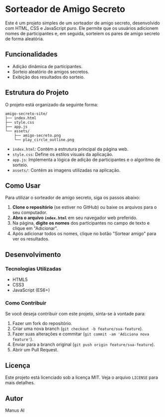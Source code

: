 # Sorteador de Amigo Secreto

Este é um projeto simples de um sorteador de amigo secreto, desenvolvido com HTML, CSS e JavaScript puro. Ele permite que os usuários adicionem nomes de participantes e, em seguida, sorteiem os pares de amigo secreto de forma aleatória.

## Funcionalidades

*   Adição dinâmica de participantes.
*   Sorteio aleatório de amigos secretos.
*   Exibição dos resultados do sorteio.

## Estrutura do Projeto

O projeto está organizado da seguinte forma:

```
amigo-secreto-site/
├── index.html
├── style.css
├── app.js
└── assets/
    ├── amigo-secreto.png
    └── play_circle_outline.png
```

*   `index.html`: Contém a estrutura principal da página web.
*   `style.css`: Define os estilos visuais da aplicação.
*   `app.js`: Implementa a lógica de adição de participantes e o algoritmo de sorteio.
*   `assets/`: Contém as imagens utilizadas na aplicação.

## Como Usar

Para utilizar o sorteador de amigo secreto, siga os passos abaixo:

1.  **Clone o repositório** (se estiver no GitHub) ou baixe os arquivos para o seu computador.
2.  **Abra o arquivo `index.html`** em seu navegador web preferido.
3.  Na página, **digite os nomes** dos participantes no campo de texto e clique em "Adicionar".
4.  Após adicionar todos os nomes, clique no botão "Sortear amigo" para ver os resultados.

## Desenvolvimento

### Tecnologias Utilizadas

*   HTML5
*   CSS3
*   JavaScript (ES6+)

### Como Contribuir

Se você deseja contribuir com este projeto, sinta-se à vontade para:

1.  Fazer um fork do repositório.
2.  Criar uma nova branch (`git checkout -b feature/sua-feature`).
3.  Fazer suas alterações e commitar (`git commit -am 'Adiciona nova feature'`).
4.  Enviar para a branch original (`git push origin feature/sua-feature`).
5.  Abrir um Pull Request.

## Licença

Este projeto está licenciado sob a licença MIT. Veja o arquivo `LICENSE` para mais detalhes.

## Autor

Manus AI


